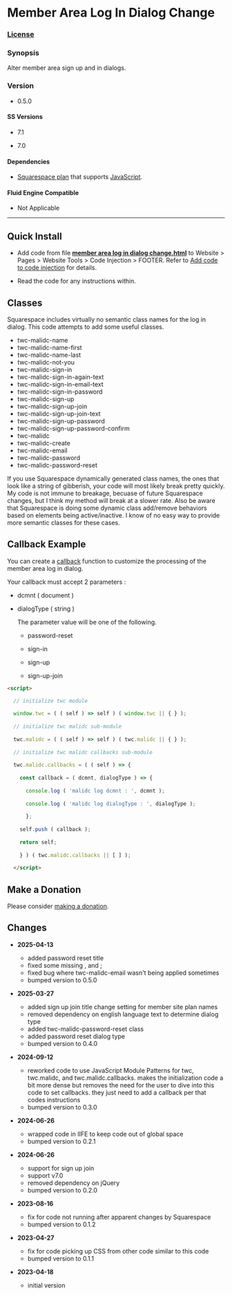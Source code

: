 # Member Area Log In Dialog Change

### [License][1]

### Synopsis

Alter member area sign up and in dialogs.

### Version

  * 0.5.0

#### SS Versions

  * 7.1
  
  * 7.0

#### Dependencies

  * [Squarespace plan][2] that supports [JavaScript][3].

#### Fluid Engine Compatible

  * Not Applicable

---

## Quick Install

* Add code from file **[member area log in dialog change.html][5]** to Website >
  Pages > Website Tools > Code Injection > FOOTER. Refer to [Add code to code
  injection][6] for details.
  
* Read the code for any instructions within.

## Classes

Squarespace includes virtually no semantic class names for the log in dialog.
This code attempts to add some useful classes.

  * twc-malidc-name
  * twc-malidc-name-first
  * twc-malidc-name-last
  * twc-malidc-not-you
  * twc-malidc-sign-in
  * twc-malidc-sign-in-again-text
  * twc-malidc-sign-in-email-text
  * twc-malidc-sign-in-password
  * twc-malidc-sign-up
  * twc-malidc-sign-up-join
  * twc-malidc-sign-up-join-text
  * twc-malidc-sign-up-password
  * twc-malidc-sign-up-password-confirm
  * twc-malidc
  * twc-malidc-create
  * twc-malidc-email
  * twc-malidc-password
  * twc-malidc-password-reset

If you use Squarespace dynamically generated class names, the ones that look
like a string of gibberish, your code will most likely break pretty quickly. My
code is not immune to breakage, becuase of future Squarespace changes, but I
think my method will break at a slower rate. Also be aware that Squarespace is
doing some dynamic class add/remove behaviors based on elements being
active/inactive. I know of no easy way to provide more semantic classes for
these cases.

## Callback Example

You can create a [callback][7] function to customize the processing of the
member area log in dialog.

Your callback must accept 2 parameters :

  * dcmnt ( document )
  
  * dialogType ( string )
  
    The parameter value will be one of the following.
    
    * password-reset
    
    * sign-in
    
    * sign-up
    
    * sign-up-join
    
```html
<script>

  // initialize twc module
  
  window.twc = ( ( self ) => self ) ( window.twc || { } );
  
  // initialize twc malidc sub-module
  
  twc.malidc = ( ( self ) => self ) ( twc.malidc || { } );
  
  // initialize twc malidc callbacks sub-module
  
  twc.malidc.callbacks = ( ( self ) => {
  
    const callback = ( dcmnt, dialogType ) => {
    
      console.log ( 'malidc log dcmnt : ', dcmnt );
      
      console.log ( 'malidc log dialogType : ', dialogType );
      
      };
      
    self.push ( callback );
    
    return self;
    
    } ) ( twc.malidc.callbacks || [ ] );
    
  </script>

```

## Make a Donation

Please consider [making a donation][8].

## Changes

* **2025-04-13**

  * added password reset title
  * fixed some missing , and ;
  * fixed bug where twc-malidc-email wasn't being applied sometimes
  * bumped version to 0.5.0
  
* **2025-03-27**

  * added sign up join title change setting for member site plan names
  * removed dependency on english language text to determine dialog type
  * added twc-malidc-password-reset class
  * added password reset dialog type
  * bumped version to 0.4.0
  
* **2024-09-12**

  * reworked code to use JavaScript Module Patterns for twc, twc.malidc, and
    twc.malidc.callbacks. makes the initialization code a bit more dense but
    removes the need for the user to dive into this code to set callbacks. they
    just need to add a callback per that codes instructions
  * bumped version to 0.3.0
  
* **2024-06-26**

  * wrapped code in IIFE to keep code out of global space
  * bumped version to 0.2.1
  
* **2024-06-26**

  * support for sign up join
  * support v7.0
  * removed dependency on jQuery
  * bumped version to 0.2.0
  
* **2023-08-16**

  * fix for code not running after apparent changes by Squarespace
  * bumped version to 0.1.2
  
* **2023-04-27**

  * fix for code picking up CSS from other code similar to this code
  * bumped version to 0.1.1
  
* **2023-04-18**

  * initial version

[1]: https://github.com/tomsWebConsulting/twcsl/blob/main/LICENSE.txt#L1
[2]: https://www.squarespace.com/pricing
[3]: https://en.wikipedia.org/wiki/JavaScript
[5]: member%20area%20log%20in%20dialog%20change.html#L1
[6]: https://support.squarespace.com/hc/en-us/articles/205815908-Using-code-injection#toc-add-code-to-code-injection
[7]: https://en.wikipedia.org/wiki/Callback_(computer_programming)
[8]: https://github.com/tomsWebConsulting/twcsl#make-a-donation
